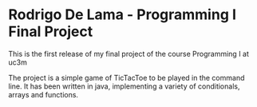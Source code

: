 # Rodrigo De Lama - Programming I Final Project

This is the first release of my final project of the course Programming I at uc3m

The project is a simple game of TicTacToe to be played in the command line. It has been written in java, implementing a variety of conditionals, arrays and functions.
